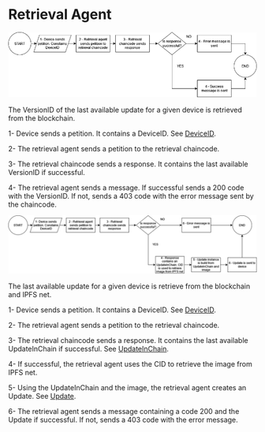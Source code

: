 # Retrieval Agent

![Version Query](RetrievalAgentVersionQuery.drawio.png?raw=true "Version Query")

The VersionID of the last available update for a given device is retrieved from the blockchain.

1- Device sends a petition. It contains a DeviceID. See [DeviceID](../../DataStructures/DeviceID).

2- The retrieval agent sends a petition to the retrieval chaincode.

3- The retrieval chaincode sends a response. It contains the last available VersionID if successful.

4- The retrieval agent sends a message. If successful sends a 200 code with the VersionID. If not, sends a 403 code with the error message sent by 
the chaincode.

![Retrieve Update](RetrievalAgentUpdateRetrieval.drawio.png?raw=true "Update Retrieval")

The last available update for a given device is retrieve from the blockchain and IPFS net.

1- Device sends a petition. It contains a DeviceID. See [DeviceID](../../DataStructures/DeviceID).

2- The retrieval agent sends a petition to the retrieval chaincode.

3- The retrieval chaincode sends a response. It contains the last available UpdateInChain if successful. See [UpdateInChain](../../DataStructures/UpdateInChain).

4- If successful, the retrieval agent uses the CID to retrieve the image from IPFS net.

5- Using the UpdateInChain and the image, the retrieval agent creates an Update. See [Update](../../DataStructures/Update).

6- The retrieval agent sends a message containing a code 200 and the Update if successful. If not, sends a 403 code with the error message.